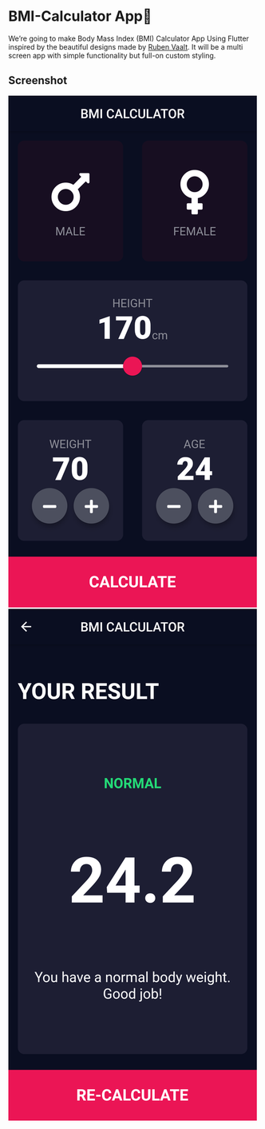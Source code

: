 # BMI-Calculator App💪

We’re going to make Body Mass Index (BMI) Calculator App Using Flutter inspired by the beautiful designs made by [Ruben Vaalt](https://dribbble.com/shots/4585382-Simple-BMI-Calculator). It will be a multi screen app with simple functionality but full-on custom styling.

## Screenshot

![BMI HomePage](https://github.com/iamtasikul/BMI-Calculator/blob/master/BMI%20HomePage.png)
![BMI ResultPage](https://github.com/iamtasikul/BMI-Calculator/blob/master/BMI%20ResultPage.png)

